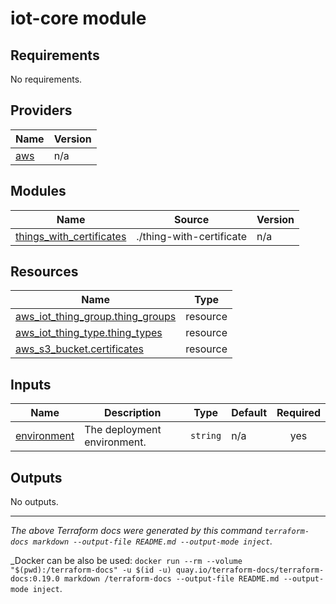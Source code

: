 # iot-core module

<!-- BEGIN_TF_DOCS -->
## Requirements

No requirements.

## Providers

| Name | Version |
|------|---------|
| <a name="provider_aws"></a> [aws](#provider\_aws) | n/a |

## Modules

| Name | Source | Version |
|------|--------|---------|
| <a name="module_things_with_certificates"></a> [things\_with\_certificates](#module\_things\_with\_certificates) | ./thing-with-certificate | n/a |

## Resources

| Name | Type |
|------|------|
| [aws_iot_thing_group.thing_groups](https://registry.terraform.io/providers/hashicorp/aws/latest/docs/resources/iot_thing_group) | resource |
| [aws_iot_thing_type.thing_types](https://registry.terraform.io/providers/hashicorp/aws/latest/docs/resources/iot_thing_type) | resource |
| [aws_s3_bucket.certificates](https://registry.terraform.io/providers/hashicorp/aws/latest/docs/resources/s3_bucket) | resource |

## Inputs

| Name | Description | Type | Default | Required |
|------|-------------|------|---------|:--------:|
| <a name="input_environment"></a> [environment](#input\_environment) | The deployment environment. | `string` | n/a | yes |

## Outputs

No outputs.
<!-- END_TF_DOCS -->

---
_The above Terraform docs were generated by this command
`terraform-docs markdown --output-file README.md --output-mode inject`._

_Docker can be also be used:
`docker run --rm --volume "$(pwd):/terraform-docs" -u $(id -u) quay.io/terraform-docs/terraform-docs:0.19.0 markdown /terraform-docs --output-file README.md --output-mode inject`.
